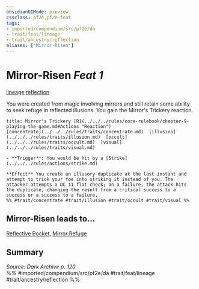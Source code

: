 ```yaml
---
obsidianUIMode: preview
cssclass: pf2e,pf2e-feat
tags:
- imported/compendium/src/pf2e/da
- trait/feat/lineage
- trait/ancestry/reflection
aliases: ["Mirror-Risen"]
---
```

# Mirror-Risen  *Feat 1*  
[lineage](lineage-apg.md)  [reflection](reflection-da.md)  


You were created from magic involving mirrors and still retain some ability to seek refuge in reflected illusions. You gain the Mirror's Trickery reaction.

```ad-embed-ability
title: Mirror's Trickery [R](../../../rules/core-rulebook/chapter-9-playing-the-game.md#Actions "Reaction")
[concentrate](../../../rules/traits/concentrate.md)  [illusion](../../../rules/traits/illusion.md)  [occult](../../../rules/traits/occult.md)  [visual](../../../rules/traits/visual.md)  

- **Trigger**: You would be hit by a [Strike](../../../rules/actions/strike.md)

**Effect** You create an illusory duplicate at the last instant and attempt to trick your foe into striking it instead of you. The attacker attempts a DC 11 flat check; on a failure, the attack hits the duplicate, changing the result from a critical success to a success or a success to a failure.  
%% #trait/concentrate #trait/illusion #trait/occult #trait/visual %%
```

## Mirror-Risen leads to...

[Reflective Pocket](reflective-pocket-da.md), [Mirror Refuge](mirror-refuge-da.md)

## Summary

*Source: Dark Archive p. 120*  
%% #imported/compendium/src/pf2e/da #trait/feat/lineage #trait/ancestry/reflection %%
